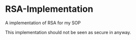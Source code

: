 # RSA-Implementation
A implementation of RSA for my SOP


This implementation should not be seen as secure in anyway.